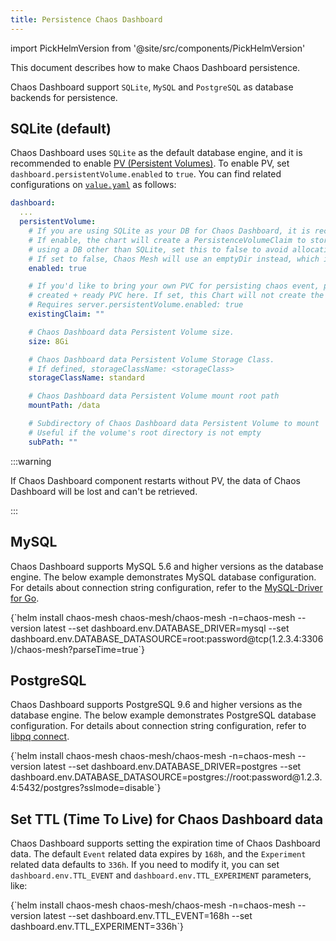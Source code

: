 ```yaml
---
title: Persistence Chaos Dashboard
---
```


import PickHelmVersion from '@site/src/components/PickHelmVersion'

This document describes how to make Chaos Dashboard persistence.

Chaos Dashboard support `SQLite`, `MySQL` and `PostgreSQL` as database backends for persistence.

## SQLite (default)

Chaos Dashboard uses `SQLite` as the default database engine, and it is recommended to enable [PV (Persistent Volumes)](https://kubernetes.io/docs/concepts/storage/persistent-volumes/). To enable PV, set `dashboard.persistentVolume.enabled` to `true`. You can find related configurations on [`value.yaml`](https://github.com/chaos-mesh/chaos-mesh/blob/master/helm/chaos-mesh/values.yaml#L255-L282) as follows:

```yaml
dashboard:
  ...
  persistentVolume:
    # If you are using SQLite as your DB for Chaos Dashboard, it is recommended to enable persistence.
    # If enable, the chart will create a PersistenceVolumeClaim to store its state in. If you are
    # using a DB other than SQLite, set this to false to avoid allocating unused storage.
    # If set to false, Chaos Mesh will use an emptyDir instead, which is ephemeral.
    enabled: true

    # If you'd like to bring your own PVC for persisting chaos event, pass the name of the
    # created + ready PVC here. If set, this Chart will not create the default PVC.
    # Requires server.persistentVolume.enabled: true
    existingClaim: ""

    # Chaos Dashboard data Persistent Volume size.
    size: 8Gi

    # Chaos Dashboard data Persistent Volume Storage Class.
    # If defined, storageClassName: <storageClass>
    storageClassName: standard

    # Chaos Dashboard data Persistent Volume mount root path
    mountPath: /data

    # Subdirectory of Chaos Dashboard data Persistent Volume to mount
    # Useful if the volume's root directory is not empty
    subPath: ""
```

:::warning

If Chaos Dashboard component restarts without PV, the data of Chaos Dashboard will be lost and can't be retrieved.

:::

## MySQL

Chaos Dashboard supports MySQL 5.6 and higher versions as the database engine. The below example demonstrates MySQL database configuration. For details about connection string configuration, refer to the [MySQL-Driver for Go](https://github.com/go-sql-driver/mysql#dsn-data-source-name).

<PickHelmVersion>
{`helm install chaos-mesh chaos-mesh/chaos-mesh -n=chaos-mesh --version latest --set dashboard.env.DATABASE_DRIVER=mysql --set dashboard.env.DATABASE_DATASOURCE=root:password@tcp(1.2.3.4:3306)/chaos-mesh?parseTime=true`}
</PickHelmVersion>

## PostgreSQL

Chaos Dashboard supports PostgreSQL 9.6 and higher versions as the database engine. The below example demonstrates PostgreSQL database configuration. For details about connection string configuration, refer to [libpq connect](https://www.postgresql.org/docs/current/static/libpq-connect.html#LIBPQ-CONNSTRING).

<PickHelmVersion>
{`helm install chaos-mesh chaos-mesh/chaos-mesh -n=chaos-mesh --version latest --set dashboard.env.DATABASE_DRIVER=postgres --set dashboard.env.DATABASE_DATASOURCE=postgres://root:password@1.2.3.4:5432/postgres?sslmode=disable`}
</PickHelmVersion>

## Set TTL (Time To Live) for Chaos Dashboard data

Chaos Dashboard supports setting the expiration time of Chaos Dashboard data. The default `Event` related data expires by `168h`, and the `Experiment` related data defaults to `336h`. If you need to modify it, you can set `dashboard.env.TTL_EVENT` and `dashboard.env.TTL_EXPERIMENT` parameters, like:

<PickHelmVersion>
{`helm install chaos-mesh chaos-mesh/chaos-mesh -n=chaos-mesh --version latest --set dashboard.env.TTL_EVENT=168h --set dashboard.env.TTL_EXPERIMENT=336h`}
</PickHelmVersion>
